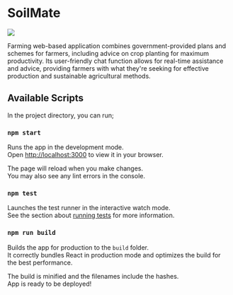 # SoilMate

![](https://github.com/shraddhapandey100/SoilMate/blob/master/public/logo.png)

Farming web-based application combines government-provided plans and schemes for farmers, including advice on crop planting for maximum productivity. Its user-friendly chat function allows for real-time assistance and advice, providing farmers with what they're seeking for effective production and sustainable agricultural methods.


## Available Scripts

In the project directory, you can run;

### `npm start` 

Runs the app in the development mode.\
Open [http://localhost:3000](http://localhost:3000) to view it in your browser.

The page will reload when you make changes.\
You may also see any lint errors in the console.

### `npm test`

Launches the test runner in the interactive watch mode.\
See the section about [running tests](https://facebook.github.io/create-react-app/docs/running-tests) for more information.

### `npm run build`

Builds the app for production to the `build` folder.\
It correctly bundles React in production mode and optimizes the build for the best performance.

The build is minified and the filenames include the hashes.\
App is ready to be deployed!

